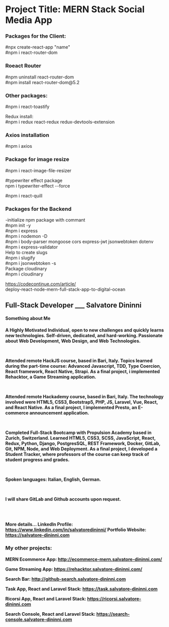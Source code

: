 <h1>Project Title: MERN Stack Social Media App</h1>

<h3>Packages for the <strong>Client:</strong></h3>
#npx create-react-app "name"<br/>
#npm i react-router-dom<br/>

<h3>Roeact Router</h3>
#npm uninstall react-router-dom<br/>
#npm install react-router-dom@5.2<br/>

<h3>Other packages:</h3>
#npm i react-toastify<br/>

Redux install:<br/>
#npm i redux react-redux redux-devtools-extension<br/>

<h3>Axios installation</h3>
#npm i axios<br/>

<h3>Package for image resize</h3>
#npm i react-image-file-resizer<br/>

#typewriter effect package<br/>
npm i typewriter-effect --force<br/>

#npm i react-quill<br/>

<h3>Packages for the <strong>Backend</strong></h3>
-initialize npm package with commant<br/>
#npm init -y<br/>
#npm i express<br/>
#npm i nodemon -D<br/>
#npm i body-parser mongoose cors express-jwt jsonwebtoken dotenv<br/>
#npm i express-validator<br/>
Help to create slugs<br/>
#npm i slugify<br/>
#npm i jsonwebtoken -s <br/>
Package cloudinary<br/>
#npm i cloudinary<br/>

https://codecontinue.com/article/<br/>deploy-react-node-mern-full-stack-app-to-digital-ocean<br/>

<h2>Full-Stack Developer ___ <span>Salvatore Dininni</span></h2>

<h4>Something about Me<h4>
<p>A Highly Motivated Individual, open to new challenges and quickly learns new technologies. Self-driven, dedicated, and hard-working. Passionate about Web Development, Web Design, and Web Technologies.</p>
<br/>
<p>
Attended remote HackJS course, based in Bari, Italy. Topics learned during the part-time course: Advanced Javascript, TDD, Type Coercion, React framework, React Native, Strapi. As a final project, i implemented Rehacktor, a Game Streaming application.
</p>
<br/>
<p>
Attended remote Hackademy course, based in Bari, Italy. The technology involved were HTML5, CSS3, Bootstrap5, PHP, JS, Laravel, Vue, React, and React Native. As a final project, I implemented Presto, an E-commerce announcement application.
</p>
<br/>
<p>
Completed Full-Stack Bootcamp with Propulsion Academy based in Zurich, Switzerland. Learned HTML5, CSS3, SCSS, JavaScript, React, Redux, Python, Django, PostgresSQL, REST Framework, Docker, GitLab, Git, NPM, Node, and Web Deployment. As a final project, I developed a Student Tracker, where professors of the course can keep track of student progress and grades. 
</p>
<br/>
<p>
Spoken languages: Italian, English, German.</p>
<br/>
<p>
I will share GitLab and Github accounts upon request.</p>
<br/>
<br/>

<strong>More details...<strong>
<b>LinkedIn Profile: <a href="https://www.linkedin.com/in/salvatoredininni/" >https://www.linkedin.com/in/salvatoredininni/ </a></b>
<b>Portfolio Website: <a href="https://salvatore-dininni.com/" >https://salvatore-dininni.com</a></b> 

<h3>My other projects:</h3>
<b>MERN Ecommerce App: <a href="http://ecommerce-mern.salvatore-dininni.com/" >http://ecommerce-mern.salvatore-dininni.com/</a></b> 

<b>Game Streaming App: <a href="https://rehacktor.salvatore-dininni.com/" >https://rehacktor.salvatore-dininni.com/</a></b> 

<b>Search Bar: <a href="http://github-search.salvatore-dininni.com">http://github-search.salvatore-dininni.com</a></b>

<b>Task App, React and Laravel Stack: <a href="https://task.salvatore-dininni.com">https://task.salvatore-dininni.com</a></b>

<b>Ricorsi App, React and Laravel Stack: <a href="https://ricorsi.salvatore-dininni.com">https://ricorsi.salvatore-dininni.com</a></b>

<b>Search Console, React and Laravel Stack: <a href="https://search-console.salvatore-dininni.com">https://search-console.salvatore-dininni.com</a></b>
